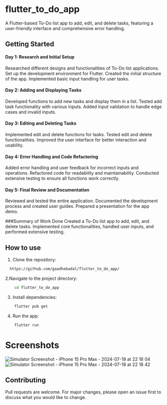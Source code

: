 # flutter_to_do_app

A Flutter-based To-Do list app to add, edit, and delete tasks, featuring a user-friendly interface and comprehensive error handling.

## Getting Started

#### Day 1: Research and Initial Setup
Researched different designs and functionalities of To-Do list applications.
Set up the development environment for Flutter.
Created the initial structure of the app.
Implemented basic input handling for user tasks.
#### Day 2: Adding and Displaying Tasks
Developed functions to add new tasks and display them in a list.
Tested add task functionality with various inputs.
Added input validation to handle edge cases and invalid inputs.
#### Day 3: Editing and Deleting Tasks
Implemented edit and delete functions for tasks.
Tested edit and delete functionalities.
Improved the user interface for better interaction and usability.
#### Day 4: Error Handling and Code Refactoring
Added error handling and user feedback for incorrect inputs and operations.
Refactored code for readability and maintainability.
Conducted extensive testing to ensure all functions work correctly.
#### Day 5: Final Review and Documentation
Reviewed and tested the entire application.
Documented the development process and created user guides.
Prepared a presentation for the app demo.


###Summary of Work Done
Created a To-Do list app to add, edit, and delete tasks.
Implemented core functionalities, handled user inputs, and performed extensive testing.

## How to use 

1. Clone the repository:


```bash
  https://github.com/gaadhebadal/flutter_to_do_app/
```

2.Navigate to the project directory:

```bash
    cd flutter_to_do_app

```

3. Install dependencies:

```bash
    flutter pub get

```

4. Run the app:
```bash
    flutter run

```
# Screenshots

![Simulator Screenshot - iPhone 15 Pro Max - 2024-07-18 at 22 18 04](https://github.com/user-attachments/assets/d8bab33b-ea1f-495d-aebb-fb9efce8a405)
![Simulator Screenshot - iPhone 15 Pro Max - 2024-07-18 at 22 18 42](https://github.com/user-attachments/assets/2c10ce08-1c4d-4c7e-997b-75bcd7ab2ec2)







## Contributing
Pull requests are welcome. For major changes, please open an issue first to discuss what you would like to change.
